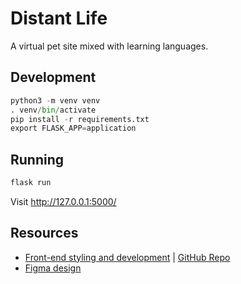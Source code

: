# Distant Life

A virtual pet site mixed with learning languages.

## Development

```python
python3 -m venv venv
. venv/bin/activate
pip install -r requirements.txt
export FLASK_APP=application
```

## Running

```python
flask run
```

Visit http://127.0.0.1:5000/

## Resources 

- [Front-end styling and development](https://virtual.github.io/fed-projects/04) | [GitHub Repo](https://github.com/virtual/fed-projects)
- [Figma design](https://www.figma.com/file/6ckmGH0eDFj1956hPH8n0V/DistantLife-final-CS50x?node-id=6%3A2860)
